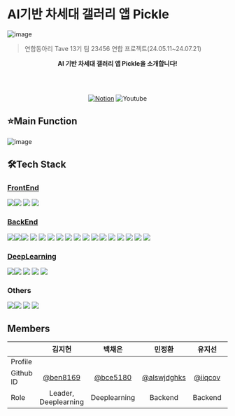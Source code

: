# AI기반 차세대 갤러리 앱 Pickle
![image](https://github.com/user-attachments/assets/0a4726fb-82dd-4bea-bbd9-e130e5d878be)

>연합동아리 Tave 13기 팀 23456 연합 프로젝트(24.05.11~24.07.21)
<p align='center'><b> AI 기반 차세대 갤러리 앱 Pickle을 소개합니다!</b></p>
<br><br><p align='center'><a href='https://fragrant-hospital-b08.notion.site/MAIN-PAGE-ac1ac9a4178d495a8e56e3b8cf4e65ac' target="_blank"><img alt='Notion' src='https://img.shields.io/badge/Notion-100000?style=for-the-badge&logo=Notion&logoColor=FFFFFF&labelColor=4C4A4A&color=8587D0'/></a>        
<!-- <a href='https://youtu.be/M3VW_jy8OPc?si=UmsTFGfwoT_ey7r_' target="_blank"> --><img alt='Youtube' src='https://img.shields.io/badge/Youtube-100000?style=for-the-badge&logo=Youtube&logoColor=FFFFFF&labelColor=5F5D5D&color=FF0000'/></a>



## ⭐️Main Function
![image](https://github.com/user-attachments/assets/57e3ef49-340d-40ac-8ec6-f8565ff9b581)
<!-- 📷 유사한 사진들을 묶어드려요. 가장 잘 나온 사진을 선택하세요.<br>
😌 흔들린 사진이나 눈 감은 사진은 자동으로 삭제해줘요.<br>
#️⃣ 정리한 사진들을 그룹화해서 해시태그를 붙일 수 있어요.<br>
🧑‍🧑‍🧒‍🧒 공유앨범에 멤버를 초대해서 같이 앨범을 꾸며보아요.<br> -->


## 🛠Tech Stack

### [FrontEnd](https://github.com/Pickle-Tave/Pickle-FE)
<img src="https://img.shields.io/badge/JavaScript-F7DF1E?logo=JavaScript&logoColor=black"><img src="https://img.shields.io/badge/React Native-61DAFB?logo=React&logoColor=black"/>
<img src="https://img.shields.io/badge/-Redux-bl?logo=redux">
<img src="https://img.shields.io/badge/Android Studio-3DDC84?logo=Android Studio&logoColor=white"/>



### [BackEnd](https://github.com/Pickle-Tave/Pickle-BE)
<img src="https://img.shields.io/badge/Spring Boot-6DB33F?style=for-the-social&logo=Spring Boot&logoColor=white"><img src="https://img.shields.io/badge/Gradle-02303A?style=for-the-social&logo=Gradle&logoColor=white"><img src="https://img.shields.io/badge/Spring Data JPA-6DB33F?style=for-the-social&logo=Databricks&logoColor=white">
<img src="https://img.shields.io/badge/Spring Security-6DB33F?style=for-the-social&logo=springsecurity&logoColor=white">
<img src="https://img.shields.io/badge/JSON Web Tokens-000000?style=for-the-social&logo=JSON Web Tokens&logoColor=white">
<img src="https://img.shields.io/badge/JUnit5-25A162?style=for-the-sociak&logo=junit5&logoColor=white">
<img src="https://img.shields.io/badge/MySQL-4479A1.svg?style=for-the-social&logo=MySQL&logoColor=white">
<img src="https://img.shields.io/badge/Redis-%23DD0031.svg?logo=redis&logoColor=white">
<img src="https://img.shields.io/badge/GitHub_Actions-2088FF?logo=github-actions&logoColor=white">
<img src="https://img.shields.io/badge/AWS EC2-FF9900?style=for-the-&logo=amazonec2&logoColor=white">
<img src="https://img.shields.io/badge/AWS ECS-FF9900?style=for-the-&logo=amazonecs&logoColor=white">
<img src="https://img.shields.io/badge/AWS Fargate-FF9900?style=for-the-&logo=awsfargate&logoColor=white">
<img src="https://img.shields.io/badge/AWS S3-69A31?style=for-the-social&logo=amazons3&logoColor=white">
<img src="https://img.shields.io/badge/AWS RDS-527FFF?style=for-the-social&logo=amazonrds&logoColor=white">
<img src="https://img.shields.io/badge/AWS ElastiCache-C925D1?style=for-the-social&logo=amazonelasticache&logoColor=white">
<img src="https://img.shields.io/badge/AWS Secretes Manager-DD344C?style=for-the-social&logo=awssecretsmanager&logoColor=white">
<img src="https://img.shields.io/badge/SonarCloud-F3702A?logo=sonarcloud&logoColor=fff">

<!-- framework
<img src="https://img.shields.io/badge/Spring Boot-6DB33F?style=for-the-social&logo=Spring Boot&logoColor=white"><img src="https://img.shields.io/badge/Gradle-02303A?style=for-the-social&logo=Gradle&logoColor=white"><br>
ORM
<img src="https://img.shields.io/badge/Spring Data JPA-6DB33F?style=for-the-social&logo=Databricks&logoColor=white"><br>
Authorization
<img src="https://img.shields.io/badge/Spring Security-6DB33F?style=for-the-social&logo=springsecurity&logoColor=white">
<img src="https://img.shields.io/badge/JSON Web Tokens-000000?style=for-the-social&logo=JSON Web Tokens&logoColor=white"><br>
Test
<img src="https://img.shields.io/badge/JUnit5-25A162?style=for-the-sociak&logo=junit5&logoColor=white"> <br>
Database
<img src="https://img.shields.io/badge/MySQL-4479A1.svg?style=for-the-social&logo=MySQL&logoColor=white"> <img src="https://img.shields.io/badge/Redis-%23DD0031.svg?logo=redis&logoColor=white"><br>
CI/CD
<img src="https://img.shields.io/badge/GitHub_Actions-2088FF?logo=github-actions&logoColor=white"><br>
AWS
 <img src="https://img.shields.io/badge/AWS EC2-FF9900?style=for-the-&logo=amazonec2&logoColor=white"> <img src="https://img.shields.io/badge/AWS ECS-FF9900?style=for-the-&logo=amazonecs&logoColor=white"> <img src="https://img.shields.io/badge/AWS Fargate-FF9900?style=for-the-&logo=awsfargate&logoColor=white"> <img src ="https://img.shields.io/badge/AWS S3-69A31?style=for-the-social&logo=amazons3&logoColor=white"> <img src="https://img.shields.io/badge/AWS RDS-527FFF?style=for-the-social&logo=amazonrds&logoColor=white">  <img src ="https://img.shields.io/badge/AWS ElastiCache-C925D1?style=for-the-social&logo=amazonelasticache&logoColor=white"> <img src="https://img.shields.io/badge/ AWS Secretes Manager-DD344C?style=for-the-social&logo=awssecretsmanager&logoColor=white"><br>
Code coverage
<img src="https://img.shields.io/badge/SonarCloud-F3702A?logo=sonarcloud&logoColor=fff"><br> -->


### [DeepLearning](https://github.com/Pickle-Tave/Pickle-DL)
<img src="https://img.shields.io/badge/PyTorch-white?logo=PyTorch"/><img src="https://img.shields.io/badge/FastAPI-F05032?&logo=fastapi"/> <img src="https://img.shields.io/badge/AWS EC2-FF9900?style=for-the-&logo=amazonec2&logoColor=white">
<img src="https://img.shields.io/badge/yolov8-blue.svg?logo=data:image/">
<img src="https://img.shields.io/badge/Python-3776AB?logo=Python&logoColor=white"/> 

### Others
<img src="https://img.shields.io/badge/ Swagger-6DB33F?style=for-the-social&logo=swagger&logoColor=white"><img src="https://img.shields.io/badge/IntelliJIDEA-000000.svg?logo=intellij-idea&logoColor=white"> <img src="https://img.shields.io/badge/Git-F05032?logo=git&logoColor=fff"> <img src="https://img.shields.io/badge/GitHub-%23121011.svg?logo=github&logoColor=white">


## Members

|       | 김지헌     | 백채은     | 민정환     | 유지선     | 최현태     | 류주아     | 함지나     |
|-------|:---------:|:---------:|:---------:|:---------:|:---------:|:---------:|:---------:|
| Profile    |     |     |     |     |     |     |     |
| Github ID   | [@ben8169](https://github.com/ben8169) | [@bce5180](https://github.com/bce5180) | [@alswjdghks](https://github.com/alswjdghks) | [@iiqcov](https://github.com/iiqcov) | [@ht3064](https://github.com/ht3064) | [@bourgeois46](https://github.com/bourgeois46) | [@HamJina](https://github.com/HamJina) |
| Role  | Leader, Deeplearning | Deeplearning | Backend | Backend | Backend | Frontend | Frontend |
